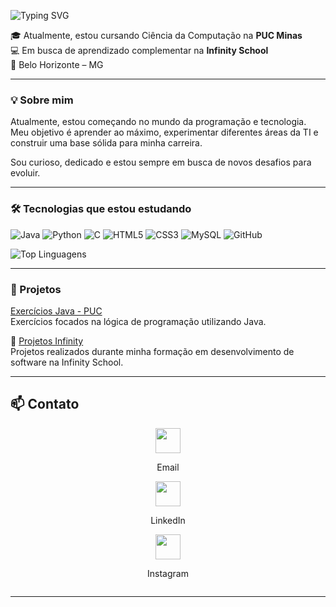![Typing SVG](https://readme-typing-svg.demolab.com?font=Fira+Code&weight=500&size=22&pause=1000&color=00FFCC&center=true&vCenter=true&width=500&lines=Hey+there!+I'm+Mateus+%F0%9F%91%8B;Computer+Science+Student;Learning+by+doing+%F0%9F%92%BB)

🎓 Atualmente, estou cursando Ciência da Computação na **PUC Minas**  
💻 Em busca de aprendizado complementar na **Infinity School**    
📍 Belo Horizonte – MG

---

### 💡 Sobre mim

Atualmente, estou começando no mundo da programação e tecnologia.  
Meu objetivo é aprender ao máximo, experimentar diferentes áreas da TI e construir uma base sólida para minha carreira.

Sou curioso, dedicado e estou sempre em busca de novos desafios para evoluir.

---

### 🛠️ Tecnologias que estou estudando

![Java](https://img.shields.io/badge/Java-%23ED8B00.svg?style=flat&logo=java&logoColor=white)
![Python](https://img.shields.io/badge/Python-%2300A8E8.svg?style=flat&logo=python&logoColor=white)
![C](https://img.shields.io/badge/C-%2300599C.svg?style=flat&logo=c&logoColor=white)
![HTML5](https://img.shields.io/badge/HTML5-%23E34F26.svg?style=flat&logo=html5&logoColor=white)
![CSS3](https://img.shields.io/badge/CSS3-%231572B6.svg?style=flat&logo=css3&logoColor=white)
![MySQL](https://img.shields.io/badge/-MySQL-4479A1?style=for-the-badge&logo=mysql&logoColor=white)
![GitHub](https://img.shields.io/badge/GitHub-%23121011.svg?style=flat&logo=github&logoColor=white)

![Top Linguagens](https://github-readme-stats.vercel.app/api/top-langs/?username=mateusppb)

---


### 📌 Projetos 

[Exercícios Java - PUC](https://github.com/mateusppb/puc_computacao.git)  
Exercícios focados na lógica de programação utilizando Java.

🔹 [Projetos Infinity](https://github.com/mateusppb/Infinity.git)  
Projetos realizados durante minha formação em desenvolvimento de software na Infinity School.

---

## 📫 Contato

<div style="display: flex; flex-direction: column; align-items: center;">
  <a href="mailto:mateuspimentapb@gmail.com">
    <img src="https://img.icons8.com/ios/452/gmail-new.png" width="40" />
  </a>
  <p>Email</p>
  
  <a href="https://www.linkedin.com/in/seu-usuario/">
    <img src="https://img.icons8.com/ios/452/linkedin.png" width="40" />
  </a>
  <p>LinkedIn</p>
  
  <a href="https://www.instagram.com/mateus_pimentapb/">
    <img src="https://img.icons8.com/ios/452/instagram-new.png" width="40" />
  </a>
  <p>Instagram</p>
</div>

---
